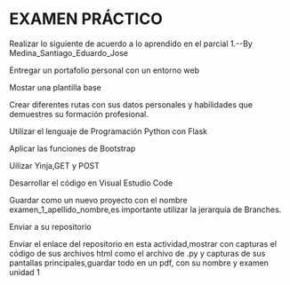 # EXAMEN PRÁCTICO
Realizar lo siguiente de acuerdo a lo aprendido en el parcial 1.--By Medina_Santiago_Eduardo_Jose


Entregar un portafolio personal con un entorno web

Mostar una plantilla base 

Crear diferentes rutas con sus datos personales y habilidades que demuestres su formación profesional.

Utilizar el lenguaje de Programación Python con Flask

Aplicar las funciones de Bootstrap

Uilizar Yinja,GET y POST

Desarrollar el código en Visual Estudio Code

Guardar como un nuevo proyecto con el nombre examen_1_apellido_nombre,es importante utilizar la jerarquía de Branches.

Enviar a su repositorio

Enviar el enlace del repositorio en esta actividad,mostrar con capturas el código de sus archivos html como el archivo de .py y capturas de sus pantallas principales,guardar todo en un pdf, con su nombre y examen unidad 1
